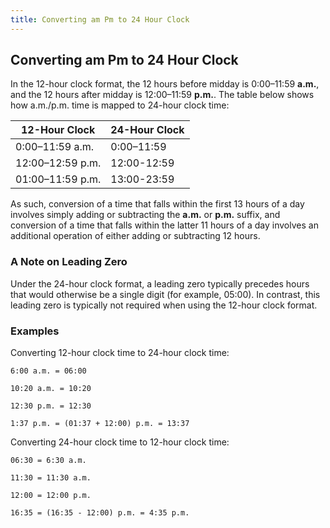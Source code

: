 ```yaml
---
title: Converting am Pm to 24 Hour Clock
---
```


## Converting am Pm to 24 Hour Clock

In the 12-hour clock format, the 12 hours before midday is 0:00–11:59 **a.m.**, and the 12 hours after midday is 12:00–11:59 **p.m.**. The table below shows how a.m./p.m. time is mapped to 24-hour clock time:

| 12-Hour Clock     | 24-Hour Clock |
| ----------------- | ------------- |
| 0:00–11:59 a.m.   | 0:00–11:59    |
| 12:00–12:59 p.m.  | 12:00-12:59   |
| 01:00–11:59 p.m.  | 13:00-23:59   |

As such, conversion of a time that falls within the first 13 hours of a day involves simply adding or subtracting the **a.m.** or **p.m.** suffix, and conversion of a time that falls within the latter 11 hours of a day involves an additional operation of either adding or subtracting 12 hours.

### A Note on Leading Zero

Under the 24-hour clock format, a leading zero typically precedes hours that would otherwise be a single digit (for example, 05:00). In contrast, this leading zero is typically not required when using the 12-hour clock format.

### Examples

Converting 12-hour clock time to 24-hour clock time:

```
6:00 a.m. = 06:00

10:20 a.m. = 10:20

12:30 p.m. = 12:30

1:37 p.m. = (01:37 + 12:00) p.m. = 13:37
```

Converting 24-hour clock time to 12-hour clock time:

```
06:30 = 6:30 a.m.

11:30 = 11:30 a.m.

12:00 = 12:00 p.m.

16:35 = (16:35 - 12:00) p.m. = 4:35 p.m.
```

